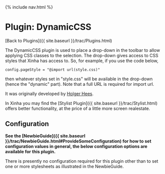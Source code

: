 {% include nav.html %}

# Plugin: DynamicCSS

[Back to Plugins]({{ site.baseurl }}/trac/Plugins.html)

The DynamicCSS plugin is used to place a drop-down in the toolbar to allow applying CSS classes to the selection.  The drop-down gives access to CSS styles that Xinha has access to.  So, for example, if you use the code below, 


```
config.pageStyle = "@import url(style.css)"
```


then whatever styles set in "style.css" will be available in the drop-down (hence the "dynamic" part).  Note that a full URL is required for import url.

It was originally developed by [Holger Hees](http://systemconcept.de/).

In Xinha you may find the [Stylist Plugin]({{ site.baseurl }}/trac/Stylist.html) offers better functionality, at the price of a little more screen realestate.

## Configuration

**See the [NewbieGuide]({{ site.baseurl }}/trac/NewbieGuide.html#ProvideSomeConfiguration) for how to set configuration values in general, the below configuration options are available for this plugin.**

There is presently no configuration required for this plugin other than to set one or more stylesheets as illustrated in the NewbieGuide.
